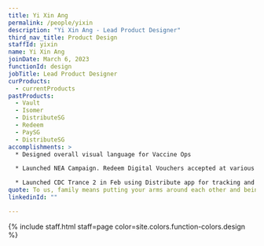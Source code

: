 ```yaml
---
title: Yi Xin Ang
permalink: /people/yixin
description: "Yi Xin Ang - Lead Product Designer"
third_nav_title: Product Design
staffId: yixin
name: Yi Xin Ang
joinDate: March 6, 2023
functionId: design
jobTitle: Lead Product Designer
curProducts:
  - currentProducts
pastProducts:
  - Vault
  - Isomer
  - DistributeSG
  - Redeem
  - PaySG
  - DistributeSG
accomplishments: >
  * Designed overall visual language for Vaccine Ops

  * Launched NEA Campaign. Redeem Digital Vouchers accepted at various retailers (Sheng Siong, Giant, NTUC, Courts, Gain City) 

  * Launched CDC Trance 2 in Feb using Distribute app for tracking and new feature for tagging of voucher booklets. 
quote: To us, family means putting your arms around each other and being there.
linkedinId: ""

---
```


{% include staff.html staff=page color=site.colors.function-colors.design %}
